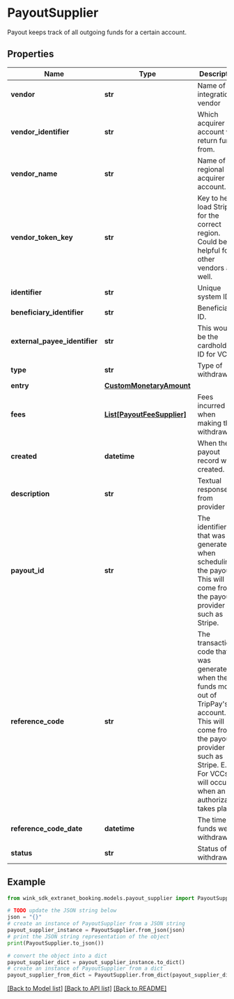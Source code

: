 # PayoutSupplier

Payout keeps track of all outgoing funds for a certain account.

## Properties

Name | Type | Description | Notes
------------ | ------------- | ------------- | -------------
**vendor** | **str** | Name of integration vendor | 
**vendor_identifier** | **str** | Which acquirer account we return fund from. | 
**vendor_name** | **str** | Name of regional acquirer account. | 
**vendor_token_key** | **str** | Key to help load Stripe for the correct region. Could be helpful for other vendors as well. | 
**identifier** | **str** | Unique system ID. | 
**beneficiary_identifier** | **str** | Beneficiary ID. | 
**external_payee_identifier** | **str** | This would be the cardholder ID for VCCs. | 
**type** | **str** | Type of withdrawal. | 
**entry** | [**CustomMonetaryAmount**](CustomMonetaryAmount.md) |  | 
**fees** | [**List[PayoutFeeSupplier]**](PayoutFeeSupplier.md) | Fees incurred when making the withdrawal. | [optional] 
**created** | **datetime** | When the payout record was created. | 
**description** | **str** | Textual response from provider | [optional] 
**payout_id** | **str** | The identifier that was generated when scheduling the payout. This will come from the payout provider such as Stripe. | [optional] 
**reference_code** | **str** | The transaction code that was generated when the funds move out of TripPay&#39;s account. This will come from the payout provider such as Stripe. E.g. For VCCs, it will occur when an authorization takes place. | [optional] 
**reference_code_date** | **datetime** | The time the funds were withdrawn | [optional] 
**status** | **str** | Status of withdrawal. | 

## Example

```python
from wink_sdk_extranet_booking.models.payout_supplier import PayoutSupplier

# TODO update the JSON string below
json = "{}"
# create an instance of PayoutSupplier from a JSON string
payout_supplier_instance = PayoutSupplier.from_json(json)
# print the JSON string representation of the object
print(PayoutSupplier.to_json())

# convert the object into a dict
payout_supplier_dict = payout_supplier_instance.to_dict()
# create an instance of PayoutSupplier from a dict
payout_supplier_from_dict = PayoutSupplier.from_dict(payout_supplier_dict)
```
[[Back to Model list]](../README.md#documentation-for-models) [[Back to API list]](../README.md#documentation-for-api-endpoints) [[Back to README]](../README.md)


